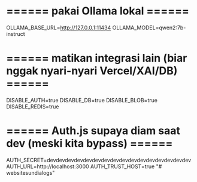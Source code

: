 # ====== pakai Ollama lokal ======
OLLAMA_BASE_URL=http://127.0.0.1:11434
OLLAMA_MODEL=qwen2:7b-instruct

# ====== matikan integrasi lain (biar nggak nyari-nyari Vercel/XAI/DB) ======
DISABLE_AUTH=true
DISABLE_DB=true
DISABLE_BLOB=true
DISABLE_REDIS=true

# ====== Auth.js supaya diam saat dev (meski kita bypass) ======
AUTH_SECRET=devdevdevdevdevdevdevdevdevdevdevdevdevdevdevdev
AUTH_URL=http://localhost:3000
AUTH_TRUST_HOST=true
"# websitesundialogs" 
